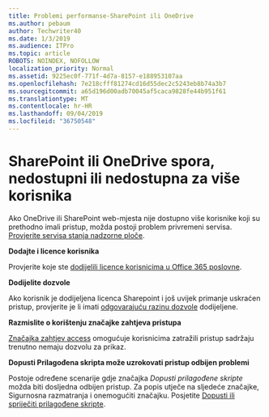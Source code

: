 ```yaml
---
title: Problemi performanse-SharePoint ili OneDrive
ms.author: pebaum
author: Techwriter40
ms.date: 1/3/2019
ms.audience: ITPro
ms.topic: article
ROBOTS: NOINDEX, NOFOLLOW
localization_priority: Normal
ms.assetid: 9225ec0f-771f-4d7a-8157-e188953107aa
ms.openlocfilehash: 7e218cfff81274cd16d55dec2c5243eb8b74a3b7
ms.sourcegitcommit: a65d196d00adb70045af5caca9828fe44b951f61
ms.translationtype: MT
ms.contentlocale: hr-HR
ms.lasthandoff: 09/04/2019
ms.locfileid: "36750548"
---
```

# <a name="sharepoint-or-onedrive-slow-inaccessible-or-unavailable-for-multiple-users"></a>SharePoint ili OneDrive spora, nedostupni ili nedostupna za više korisnika

Ako OneDrive ili SharePoint web-mjesta nije dostupno više korisnike koji su prethodno imali pristup, možda postoji problem privremeni servisa. [Provjerite servisa stanja nadzorne ploče](https://portal.office.com/adminportal/home#/servicehealth).

**Dodajte i licence korisnika**

Provjerite koje ste [dodijelili licence korisnicima u Office 365 poslovne](https://docs.microsoft.com/office365/admin/subscriptions-and-billing/assign-licenses-to-users?view=o365-worldwide&amp;tabs=One).


**Dodijelite dozvole**

Ako korisnik je dodijeljena licenca Sharepoint i još uvijek primanje uskraćen pristup, provjerite je li imati [odgovarajuću razinu dozvole](https://docs.microsoft.com/sharepoint/understanding-permission-levels) dodijeljene.

**Razmislite o korištenju značajke zahtjeva pristupa**

[Značajka zahtjev access](https://support.office.com/article/Set-up-and-manage-access-requests-94B26E0B-2822-49D4-929A-8455698654B3) omogućuje korisnicima zatražili pristup sadržaju trenutno nemaju dozvolu za prikaz.

**Dopusti Prilagođena skripta može uzrokovati pristup odbijen problemi**

Postoje određene scenarije gdje značajka *Dopusti prilagođene skripte* možda biti dosljedna odbijen pristup. Za popis utječe na sljedeće značajke, Sigurnosna razmatranja i onemogućiti značajku. Posjetite [Dopusti ili spriječiti prilagođene skripte](https://docs.microsoft.com/sharepoint/allow-or-prevent-custom-script).

